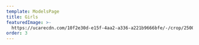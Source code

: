 ```yaml
---
template: ModelsPage
title: Girls
featuredImage: >-
  https://ucarecdn.com/10f2e30d-e15f-4aa2-a336-a221b9666bfe/-/crop/2500x1435/0,0/-/preview/
order: 3
---
```


